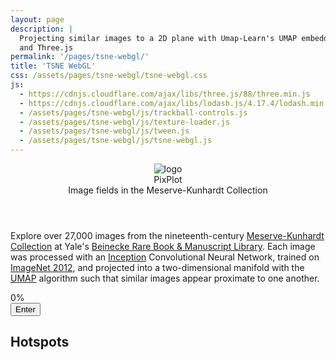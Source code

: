 ```yaml
---
layout: page
description: |
  Projecting similar images to a 2D plane with Umap-Learn's UMAP embedding model
  and Three.js
permalink: '/pages/tsne-webgl/'
title: 'TSNE WebGL'
css: /assets/pages/tsne-webgl/tsne-webgl.css
js: 
  - https://cdnjs.cloudflare.com/ajax/libs/three.js/88/three.min.js
  - https://cdnjs.cloudflare.com/ajax/libs/lodash.js/4.17.4/lodash.min.js
  - /assets/pages/tsne-webgl/js/trackball-controls.js
  - /assets/pages/tsne-webgl/js/texture-loader.js
  - /assets/pages/tsne-webgl/js/tween.js
  - /assets/pages/tsne-webgl/js/tsne-webgl.js
---
```


<header class='header'>
  <img class='logo' src='{{ site.baseurl }}/assets/pages/tsne-webgl/images/owl.svg' alt='logo' />
  <div class='app-name'>PixPlot</div>
  <div class='tagline'>Image fields in the Meserve-Kunhardt Collection</div>
</header>
<div class='loader-scene'>
  <p class='welcome'>Explore over 27,000 images from the nineteenth-century <a href='http://hdl.handle.net/10079/fa/beinecke.meservekunhardt' target='_blank'>Meserve-Kunhardt Collection</a> at Yale's <a href='http://beinecke.library.yale.edu' target='_blank'>Beinecke Rare Book & Manuscript Library</a>. Each image was processed with an <a href='https://www.cs.unc.edu/~wliu/papers/GoogLeNet.pdf' target='_blank'>Inception</a> Convolutional Neural Network, trained on <a href='http://image-net.org/challenges/LSVRC/2012/' target='_blank'>ImageNet 2012</a>, and projected into a two-dimensional manifold with the <a href='https://github.com/lmcinnes/umap' target='_blank'>UMAP</a> algorithm such that similar images appear proximate to one another.</p>
  <div class='loader-container'>
    <div class='loader-icon'>
      <div class='blocks'>
        <div class='block'></div>
        <div class='block'></div>
        <div class='block'></div>
        <div class='block'></div>
        <div class='block'></div>
        <div class='block'></div>
        <div class='block'></div>
        <div class='block'></div>
        <div class='block'></div>
      </div>
    </div>
    <div id='progress'>0%</div>
  </div>
  <button id='enter'>Enter</button>
</div>
<nav>
  <div class='nav-inner'>
    <h2>Hotspots</h2>
    <div id='hotspots'></div>
    <script type='text/html' id='template'>
      <% _.forEach(hotspots, function(hotspot) { %>
        <div class='hotspot'>
          <div class='background-image'
            style='background-image: url(https://s3.amazonaws.com/duhaime/blog/pix-plot/thumbs/128px/<%= hotspot.img %>)'></div>
          <div><%= hotspot.label %></div>
        </div>
      <% }); %>
    </script>
  </div>
</nav>